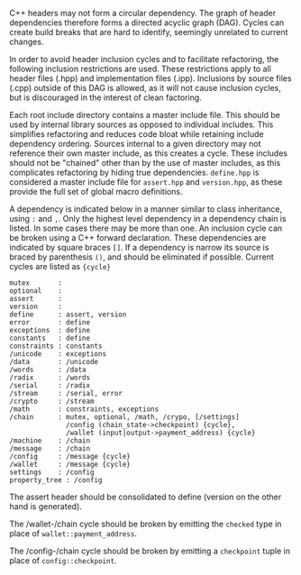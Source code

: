 C++ headers may not form a circular dependency. The graph of header dependencies therefore forms a directed acyclic graph (DAG). Cycles can create build breaks that are hard to identify, seemingly unrelated to current changes.

In order to avoid header inclusion cycles and to facilitate refactoring, the following inclusion restrictions are used. These restrictions apply to all header files (.hpp) and implementation files (.ipp). Inclusions by source files (.cpp) outside of this DAG is allowed, as it will not cause inclusion cycles, but is discouraged in the interest of clean factoring.

Each root include directory contains a master include file. This should be used by internal library sources as opposed to individual includes. This simplifies refactoring and reduces code bloat while retaining include dependency ordering. Sources internal to a given directory may not reference their own master include, as this creates a cycle. These includes should not be "chained" other than by the use of master includes, as this complicates refactoring by hiding true dependencies. `define.hpp` is considered a master include file for `assert.hpp` and `version.hpp`, as these provide the full set of global macro definitions.

A dependency is indicated below in a manner similar to class inheritance, using `:` and `,`. Only the highest level dependency in a dependency chain is listed. In some cases there may be more than one. An inclusion cycle can be broken using a C++ forward declaration. These dependencies are indicated by square braces `[]`. If a dependency is narrow its source is braced by parenthesis `()`, and should be eliminated if possible. Current cycles are listed as `{cycle}`

```
mutex       :
optional    :
assert      :
version     :
define      : assert, version
error       : define
exceptions  : define
constants   : define
constraints : constants
/unicode    : exceptions
/data       : /unicode
/words      : /data
/radix      : /words
/serial     : /radix
/stream     : /serial, error
/crypto     : /stream
/math       : constraints, exceptions
/chain      : mutex, optional, /math, /crypo, [/settings]
              /config (chain_state->checkpoint) {cycle},
              /wallet (input|output->payment_address) {cycle}
/machine    : /chain
/message    : /chain
/config     : /message {cycle}
/wallet     : /message {cycle}
settings    : /config
property_tree : /config
```
The assert header should be consolidated to define (version on the other hand is generated).

The /wallet-/chain cycle should be broken by emitting the `checked` type in place of `wallet::payment_address`.

The /config-/chain cycle should be broken by emitting a `checkpoint` tuple in place of `config::checkpoint`.